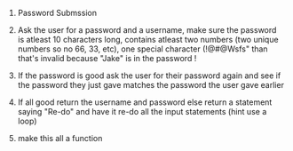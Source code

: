 1) Password Submssion

1) Ask the user for a password and a username, make sure the password is atleast 10 characters long, contains atleast two numbers (two unique numbers so no 66, 33, etc), one special character (!@#$%^&*()). Make sure the username is not directly inside the password so if the username is "Jake" and the password is "Jake24@$@Wsfs" than that's invalid because "Jake" is in the password ! 
2) If the password is good ask the user for their password again and see if the password they just gave matches the password the user gave earlier
3) If all good return the username and password else return a statement saying "Re-do" and have it re-do all the input statements (hint use a loop)
4) make this all a function
